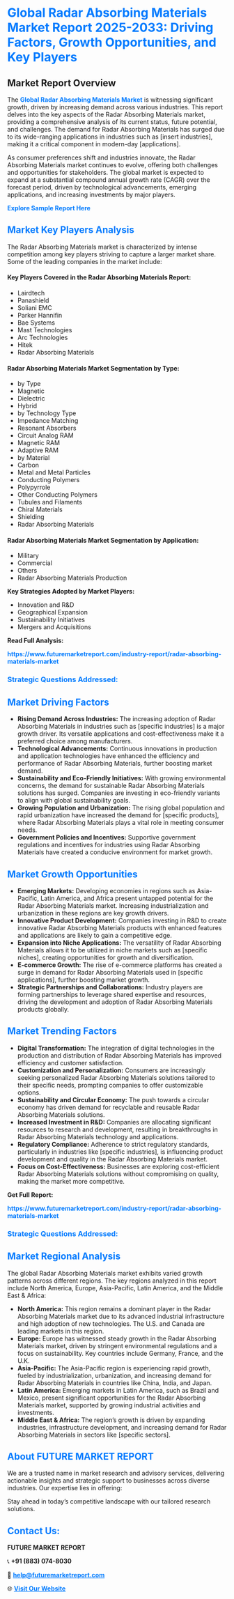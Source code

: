 <h1 style="color: #007BFF;">Global Radar Absorbing Materials Market Report 2025-2033: Driving Factors, Growth Opportunities, and Key Players</h1>

<section id="overview">
<h2>Market Report Overview</h2>
<p>The <a href="https://www.futuremarketreport.com/industry-report/radar-absorbing-materials-market" style="color: #007BFF; text-decoration: none;"><strong>Global Radar Absorbing Materials Market</strong></a> is witnessing significant growth, driven by increasing demand across various industries. This report delves into the key aspects of the Radar Absorbing Materials market, providing a comprehensive analysis of its current status, future potential, and challenges. The demand for Radar Absorbing Materials has surged due to its wide-ranging applications in industries such as [insert industries], making it a critical component in modern-day [applications].</p>
<p>As consumer preferences shift and industries innovate, the Radar Absorbing Materials market continues to evolve, offering both challenges and opportunities for stakeholders. The global market is expected to expand at a substantial compound annual growth rate (CAGR) over the forecast period, driven by technological advancements, emerging applications, and increasing investments by major players.</p>
</section>

<section id="overview">
<p><a href="https://www.futuremarketreport.com/request-sample/reportId=110631" style="color: #007BFF; text-decoration: none;"><strong>Explore Sample Report Here</strong></a></p>
</section>

<section id="key-players">
<h2 style="color: #007BFF;">Market Key Players Analysis</h2>
<p>The Radar Absorbing Materials market is characterized by intense competition among key players striving to capture a larger market share. Some of the leading companies in the market include:</p>
<h4>Key Players Covered in the Radar Absorbing Materials Report:</h4>
<ul><li>Lairdtech</li><li>Panashield</li><li>Soliani EMC</li><li>Parker Hannifin</li><li>Bae Systems</li><li>Mast Technologies</li><li>Arc Technologies</li><li>Hitek</li><li>Radar Absorbing Materials</li></ul>
<h4>Radar Absorbing Materials Market Segmentation by Type:</h4>
<ul><li>by Type</li><li>Magnetic</li><li>Dielectric</li><li>Hybrid</li><li>by Technology Type</li><li>Impedance Matching</li><li>Resonant Absorbers</li><li>Circuit Analog RAM</li><li>Magnetic RAM</li><li>Adaptive RAM</li><li>by Material</li><li>Carbon</li><li>Metal and Metal Particles</li><li>Conducting Polymers</li><li>Polypyrrole</li><li>Other Conducting Polymers</li><li>Tubules and Filaments</li><li>Chiral Materials</li><li>Shielding</li><li>Radar Absorbing Materials</li></ul>

<h4>Radar Absorbing Materials Market Segmentation by Application:</h4>
<ul><li>Military</li><li>Commercial</li><li>Others</li><li>Radar Absorbing Materials Production</li></ul>
<p><strong>Key Strategies Adopted by Market Players:</strong></p>
<ul>
<li>Innovation and R&D</li>
<li>Geographical Expansion</li>
<li>Sustainability Initiatives</li>
<li>Mergers and Acquisitions</li>
</ul>
</section>

<section>
<p><strong>Read Full Analysis: </strong></p><a href="https://www.futuremarketreport.com/industry-report/radar-absorbing-materials-market" style="color: #007BFF; text-decoration: none;"><strong>https://www.futuremarketreport.com/industry-report/radar-absorbing-materials-market</strong></a>
<h3 style="color: #007BFF;">Strategic Questions Addressed:</h3>
</section>

<section id="driving-factors">
<h2 style="color: #007BFF;">Market Driving Factors</h2>
<ul>
<li><strong>Rising Demand Across Industries:</strong> The increasing adoption of Radar Absorbing Materials in industries such as [specific industries] is a major growth driver. Its versatile applications and cost-effectiveness make it a preferred choice among manufacturers.</li>
<li><strong>Technological Advancements:</strong> Continuous innovations in production and application technologies have enhanced the efficiency and performance of Radar Absorbing Materials, further boosting market demand.</li>
<li><strong>Sustainability and Eco-Friendly Initiatives:</strong> With growing environmental concerns, the demand for sustainable Radar Absorbing Materials solutions has surged. Companies are investing in eco-friendly variants to align with global sustainability goals.</li>
<li><strong>Growing Population and Urbanization:</strong> The rising global population and rapid urbanization have increased the demand for [specific products], where Radar Absorbing Materials plays a vital role in meeting consumer needs.</li>
<li><strong>Government Policies and Incentives:</strong> Supportive government regulations and incentives for industries using Radar Absorbing Materials have created a conducive environment for market growth.</li>
</ul>
</section>

<section id="growth-opportunities">
<h2 style="color: #007BFF;">Market Growth Opportunities</h2>
<ul>
<li><strong>Emerging Markets:</strong> Developing economies in regions such as Asia-Pacific, Latin America, and Africa present untapped potential for the Radar Absorbing Materials market. Increasing industrialization and urbanization in these regions are key growth drivers.</li>
<li><strong>Innovative Product Development:</strong> Companies investing in R&D to create innovative Radar Absorbing Materials products with enhanced features and applications are likely to gain a competitive edge.</li>
<li><strong>Expansion into Niche Applications:</strong> The versatility of Radar Absorbing Materials allows it to be utilized in niche markets such as [specific niches], creating opportunities for growth and diversification.</li>
<li><strong>E-commerce Growth:</strong> The rise of e-commerce platforms has created a surge in demand for Radar Absorbing Materials used in [specific applications], further boosting market growth.</li>
<li><strong>Strategic Partnerships and Collaborations:</strong> Industry players are forming partnerships to leverage shared expertise and resources, driving the development and adoption of Radar Absorbing Materials products globally.</li>
</ul>
</section>

<section id="trending-factors">
<h2 style="color: #007BFF;">Market Trending Factors</h2>
<ul>
<li><strong>Digital Transformation:</strong> The integration of digital technologies in the production and distribution of Radar Absorbing Materials has improved efficiency and customer satisfaction.</li>
<li><strong>Customization and Personalization:</strong> Consumers are increasingly seeking personalized Radar Absorbing Materials solutions tailored to their specific needs, prompting companies to offer customizable options.</li>
<li><strong>Sustainability and Circular Economy:</strong> The push towards a circular economy has driven demand for recyclable and reusable Radar Absorbing Materials solutions.</li>
<li><strong>Increased Investment in R&D:</strong> Companies are allocating significant resources to research and development, resulting in breakthroughs in Radar Absorbing Materials technology and applications.</li>
<li><strong>Regulatory Compliance:</strong> Adherence to strict regulatory standards, particularly in industries like [specific industries], is influencing product development and quality in the Radar Absorbing Materials market.</li>
<li><strong>Focus on Cost-Effectiveness:</strong> Businesses are exploring cost-efficient Radar Absorbing Materials solutions without compromising on quality, making the market more competitive.</li>
</ul>
</section>

<section>
<p><strong>Get Full Report: </strong></p><a href="https://www.futuremarketreport.com/industry-report/radar-absorbing-materials-market" style="color: #007BFF; text-decoration: none;"><strong>https://www.futuremarketreport.com/industry-report/radar-absorbing-materials-market</strong></a>
<h3 style="color: #007BFF;">Strategic Questions Addressed:</h3>
</section>


<section id="regional-analysis">
<h2 style="color: #007BFF;">Market Regional Analysis</h2>
<p>The global Radar Absorbing Materials market exhibits varied growth patterns across different regions. The key regions analyzed in this report include North America, Europe, Asia-Pacific, Latin America, and the Middle East & Africa:</p>
<ul>
<li><strong>North America:</strong> This region remains a dominant player in the Radar Absorbing Materials market due to its advanced industrial infrastructure and high adoption of new technologies. The U.S. and Canada are leading markets in this region.</li>
<li><strong>Europe:</strong> Europe has witnessed steady growth in the Radar Absorbing Materials market, driven by stringent environmental regulations and a focus on sustainability. Key countries include Germany, France, and the U.K.</li>
<li><strong>Asia-Pacific:</strong> The Asia-Pacific region is experiencing rapid growth, fueled by industrialization, urbanization, and increasing demand for Radar Absorbing Materials in countries like China, India, and Japan.</li>
<li><strong>Latin America:</strong> Emerging markets in Latin America, such as Brazil and Mexico, present significant opportunities for the Radar Absorbing Materials market, supported by growing industrial activities and investments.</li>
<li><strong>Middle East & Africa:</strong> The region’s growth is driven by expanding industries, infrastructure development, and increasing demand for Radar Absorbing Materials in sectors like [specific sectors].</li>
</ul>
</section>

<footer>
<h2 style="color: #007BFF;">About FUTURE MARKET REPORT</h2>
<p>We are a trusted name in market research and advisory services, delivering actionable insights and strategic support to businesses across diverse industries. Our expertise lies in offering:</p>

<p>Stay ahead in today’s competitive landscape with our tailored research solutions.</p>

<h2 style="color: #007BFF;">Contact Us:</h2>
<p><strong>FUTURE MARKET REPORT</strong></p>
<p>📞 <strong>+91 (883) 074-8030</strong></p>
<p>📧 <strong><a href="mailto:help@futuremarketreport.com" style="color: #007BFF;">help@futuremarketreport.com</a></strong></p>
<p>🌐 <strong><a href="https://www.futuremarketreport.com/" style="color: #007BFF;">Visit Our Website</a></strong></p>
</footer>